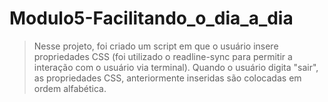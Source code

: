 # Modulo5-Facilitando_o_dia_a_dia

> Nesse projeto, foi criado um script em que o usuário insere propriedades CSS (foi utilizado o readline-sync para permitir a interação com o usuário via terminal). Quando o usuário digita "sair", as propriedades CSS, anteriormente inseridas são colocadas em ordem alfabética.
